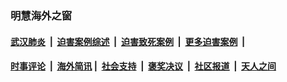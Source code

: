
### 明慧海外之窗

####  [武汉肺炎](indexes/365.md?t=04110501) &nbsp;|&nbsp;  [迫害案例综述](indexes/328.md?t=04110501) &nbsp;|&nbsp; [迫害致死案例](indexes/277.md?t=04110501)  &nbsp;|&nbsp; [更多迫害案例](indexes/81.md?t=04110501)  &nbsp;|&nbsp; 
####  [时事评论](indexes/19.md?t=04110501) &nbsp;|&nbsp; [海外简讯](indexes/245.md?t=04110501)&nbsp;|&nbsp;  [社会支持](indexes/140.md?t=04110501) &nbsp;|&nbsp; [褒奖决议](indexes/282.md?t=04110501) &nbsp;|&nbsp; [社区报道](indexes/91.md?t=04110501)  &nbsp;|&nbsp; [天人之间](indexes/78.md?t=04110501) 

